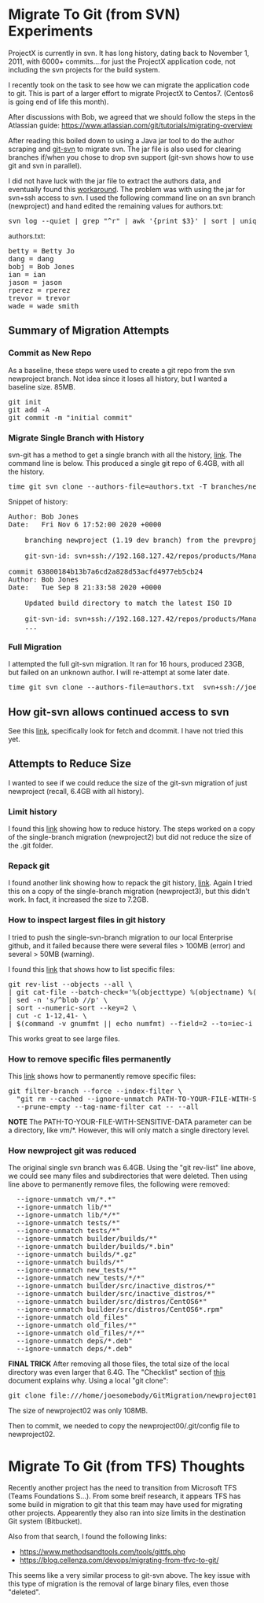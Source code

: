 # Migrate To Git (from SVN) Experiments

ProjectX is currently in svn.  It has long history, dating back to November 1, 2011, with 6000+ commits....for just the ProjectX application code, not including the svn projects for the build system.


I recently took on the task to see how we can migrate the application code to git.  This is part of a larger effort to migrate ProjectX to Centos7. (Centos6 is going end of life this month).

After discussions with Bob, we agreed that we should follow the steps in the Atlassian guide:
https://www.atlassian.com/git/tutorials/migrating-overview

After reading this boiled down to using a Java jar tool to do the author scraping and [git-svn](https://git-scm.com/docs/git-svn) to migrate svn.  The jar file is also used for clearing branches if/when you chose to drop svn support (git-svn shows how to use git and svn in parallel).

I did not have luck with the jar file to extract the authors data, and eventually found this [workaround](https://bitbucket.org/atlassian/svn-migration-scripts/issues/4/svn-migration-scriptsjar-authors-fails).  The problem was with using the jar for svn+ssh access to svn.  I used the following command line on an svn branch (newproject) and hand edited the remaining values for authors.txt:

<pre>
svn log --quiet | grep "^r" | awk '{print $3}' | sort | uniq > authors.txt
</pre>

authors.txt:
<pre>
betty = Betty Jo <betty.jo@oldco.com>
dang = dang <dang>
bobj = Bob Jones <bob.jones@oldco.com>
ian = ian <ian>
jason = jason <jason>
rperez = rperez <rperez>
trevor = trevor <trevor>
wade = wade smith <wade.smith@oldco.com>
</pre>

## Summary of Migration Attempts

### Commit as New Repo
As a baseline, these steps were used to create a git repo from the svn newproject branch.  Not idea since it loses all history, but I wanted a baseline size.  85MB.

<pre>
git init
git add -A
git commit -m "initial commit"
</pre>

### Migrate Single Branch with History
svn-git has a method to get a single branch with all the history, [link](https://gist.github.com/trodrigues/1023167). The command line is below.  This produced a single git repo of 6.4GB, with all the history.

<pre>
time git svn clone --authors-file=authors.txt -T branches/newproject svn+ssh://joesomebody@192.168.127.42/repos/products/Manager newproject
</pre>
Snippet of history:
<pre>
Author: Bob Jones <Bob.Jones@oldco.com>
Date:   Fri Nov 6 17:52:00 2020 +0000

    branching newproject (1.19 dev branch) from the prevproject 1.18.1 D tag point r73249
    
    git-svn-id: svn+ssh://192.168.127.42/repos/products/Manager/branches/newproject@73487 48e3370b-ab0b-0410-a26a-c6b7e01d70ed

commit 63800184b13b7a6cd2a828d53acfd4977eb5cb24
Author: Bob Jones <Bob.Jones@oldco.com>
Date:   Tue Sep 8 21:33:58 2020 +0000

    Updated build directory to match the latest ISO ID
    
    git-svn-id: svn+ssh://192.168.127.42/repos/products/Manager/branches/prevproject@73249 48e3370b-ab0b-0410-a26a-c6b7e01d70ed
    ...
</pre>

### Full Migration
I attempted the full git-svn migration.  It ran for 16 hours, produced 23GB, but failed on an unknown author.  I will re-attempt at some later date.
<pre>
time git svn clone --authors-file=authors.txt  svn+ssh://joesomebody@192.168.127.42/repos/products/dnsManager
</pre>

## How git-svn allows continued access to svn
See this [link](https://git-scm.com/docs/git-svn), specifically look for fetch and dcommit.  I have not tried this yet.

## Attempts to Reduce Size
I wanted to see if we could reduce the size of the git-svn migration of just newproject (recall, 6.4GB with all history).

### Limit history
I found this [link](https://passingcuriosity.com/2017/truncating-git-history/) showing how to reduce history.  The steps worked on a copy of the single-branch migration (newproject2) but did not reduce the size of the .git folder.

### Repack git
I found another link showing how to repack the git history, [link](https://stackoverflow.com/questions/5613345/how-to-shrink-the-git-folder).  Again I tried this on a copy of the single-branch migration (newproject3), but this didn't work.  In fact, it increased the size to 7.2GB.

### How to inspect largest files in git history
I tried to push the single-svn-branch migration to our local Enterprise github, and it failed because there were several files > 100MB (error) and several > 50MB (warning).

I found this [link](https://stackoverflow.com/questions/10622179/how-to-find-identify-large-commits-in-git-history) that shows how to list specific files:
<pre>
git rev-list --objects --all \
| git cat-file --batch-check='%(objecttype) %(objectname) %(objectsize) %(rest)' \
| sed -n 's/^blob //p' \
| sort --numeric-sort --key=2 \
| cut -c 1-12,41- \
| $(command -v gnumfmt || echo numfmt) --field=2 --to=iec-i --suffix=B --padding=7 --round=nearest
</pre>
This works great to see large files.

### How to remove specific files permanently
This [link](https://docs.github.com/en/free-pro-team@latest/github/authenticating-to-github/removing-sensitive-data-from-a-repository) shows how to permanently remove specific files:
<pre>
git filter-branch --force --index-filter \
  "git rm --cached --ignore-unmatch PATH-TO-YOUR-FILE-WITH-SENSITIVE-DATA" \
  --prune-empty --tag-name-filter cat -- --all
</pre>

**NOTE** The PATH-TO-YOUR-FILE-WITH-SENSITIVE-DATA parameter can be a directory, like vm/\*.  However, this will only match a single directory level.


### How newproject git was reduced
The original single svn branch was 6.4GB.  Using the "git rev-list" line above, we could see many files and subdirectories that were deleted.  Then using line above to permanently remove files, the following were removed:

<pre>
  --ignore-unmatch vm/*.*"
  --ignore-unmatch lib/*"
  --ignore-unmatch lib/*/*"
  --ignore-unmatch tests/*"
  --ignore-unmatch tests/*"
  --ignore-unmatch builder/builds/*"
  --ignore-unmatch builder/builds/*.bin"
  --ignore-unmatch builds/*.gz"
  --ignore-unmatch builds/*"
  --ignore-unmatch new_tests/*"
  --ignore-unmatch new_tests/*/*"
  --ignore-unmatch builder/src/inactive_distros/*"
  --ignore-unmatch builder/src/inactive_distros/*"
  --ignore-unmatch builder/src/distros/CentOS6*"
  --ignore-unmatch builder/src/distros/CentOS6*.rpm"
  --ignore-unmatch old_files"
  --ignore-unmatch old_files/*"
  --ignore-unmatch old_files/*/*"
  --ignore-unmatch deps/*.deb"
  --ignore-unmatch deps/*.deb"
</pre>

**FINAL TRICK**  After removing all those files, the total size of the local directory was even larger that 6.4G.  The "Checklist" section of [this](https://git-scm.com/docs/git-filter-branch) document explains why.  Using a local "git clone":
<pre>
git clone file:///home/joesomebody/GitMigration/newproject01 newproject02
</pre>
The size of newproject02 was only 108MB.

Then to commit, we needed to copy the newproject00/.git/config file to newproject02.


# Migrate To Git (from TFS) Thoughts

Recently another project has the need to transition from Microsoft TFS (Teams Foundations S...).  From
some breif research, it appears TFS has some build in migration to git that this team may have used
for migrating other projects.  Appearently they also ran into size limits in the destination Git system (Bitbucket).

Also from that search, I found the following links:<br>
- https://www.methodsandtools.com/tools/gittfs.php
- https://blog.cellenza.com/devops/migrating-from-tfvc-to-git/

This seems like a very similar process to git-svn above.  The key issue with this type of migration is
the removal of large binary files, even those "deleted".
